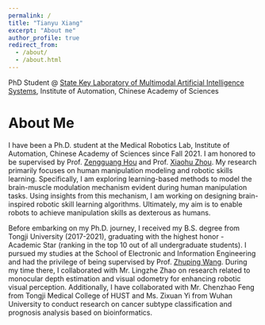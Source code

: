 ```yaml
---
permalink: /
title: "Tianyu Xiang"
excerpt: "About me"
author_profile: true
redirect_from: 
  - /about/
  - /about.html
---
```


PhD Student @ [State Key Laboratory of Multimodal Artificial Intelligence Systems](http://mais.ia.ac.cn/), Institute of Automation, Chinese Academy of Sciences

About Me
======
I have been a Ph.D. student at the Medical Robotics Lab, Institute of Automation, Chinese Academy of Sciences since Fall 2021. I am honored to be supervised by Prof. [Zengguang Hou](https://people.ucas.ac.cn/~houzengguang) and Prof. [Xiaohu Zhou](https://people.ucas.edu.cn/~xhz). My research primarily focuses on human manipulation modeling and robotic skills learning. Specifically, I am exploring learning-based methods to model the brain-muscle modulation mechanism evident during human manipulation tasks. Using insights from this mechanism, I am working on designing brain-inspired robotic skill learning algorithms. Ultimately, my aim is to enable robots to achieve manipulation skills as dexterous as humans.

Before embarking on my Ph.D. journey, I received my B.S. degree from Tongji University (2017-2021), graduating with the highest honor - Academic Star (ranking in the top 10 out of all undergraduate students). I pursued my studies at the School of Electronic and Information Engineering and had the privilege of being supervised by Prof. [Zhuping Wang](https://ivcm.tongji.edu.cn/info/1100/1178.htm). During my time there, I collaborated with Mr. Lingzhe Zhao on research related to monocular depth estimation and visual odometry for enhancing robotic visual perception. Additionally, I have collaborated with Mr. Chenzhao Feng from Tongji Medical College of HUST and Ms. Zixuan Yi from Wuhan University to conduct research on cancer subtype classification and prognosis analysis based on bioinformatics.
